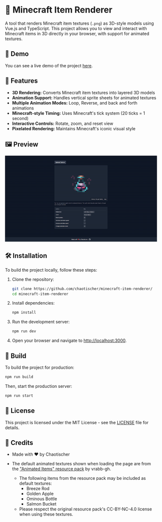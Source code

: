 # 🧱 Minecraft Item Renderer

A tool that renders Minecraft item textures (`.png`) as 3D-style models using Vue.js and TypeScript. This project allows you to view and interact with Minecraft items in 3D directly in your browser, with support for animated textures.

## 🔗 Demo

You can see a live demo of the project [here](https://render.chaotischer.de/).

## 🚀 Features

- **3D Rendering:** Converts Minecraft item textures into layered 3D models
- **Animation Support:** Handles vertical sprite sheets for animated textures
- **Multiple Animation Modes:** Loop, Reverse, and back and forth animations
- **Minecraft-style Timing:** Uses Minecraft's tick system (20 ticks = 1 second)
- **Interactive Controls:** Rotate, zoom, and reset view
- **Pixelated Rendering:** Maintains Minecraft's iconic visual style

## 🖼️ Preview

![Minecraft Item Renderer](.docs/preview.gif)

## 🛠️ Installation

To build the project locally, follow these steps:

1. Clone the repository:
   ```bash
   git clone https://github.com/chaotischer/minecraft-item-renderer/
   cd minecraft-item-renderer
   ```

2. Install dependencies:
   ```bash
   npm install
   ```

3. Run the development server:
   ```bash
   npm run dev
   ```

4. Open your browser and navigate to [http://localhost:3000](http://localhost:3000).

## 🔧 Build

To build the project for production:

```bash
npm run build
```

Then, start the production server:

```bash
npm run start
```

## 📝 License

This project is licensed under the MIT License - see the [LICENSE](LICENSE) file for details.

## 💖 Credits

- Made with ❤️ by Chaotischer

- The default animated textures shown when loading the page are from the ["Animated Items" resource pack](https://modrinth.com/resourcepack/animated-items) by vrabb-gh.
  - The following items from the resource pack may be included as default textures:
      - Breeze Rod
      - Golden Apple
      - Ominous Bottle
      - Salmon Bucket
  - Please respect the original resource pack's CC-BY-NC-4.0 license when using these textures. 